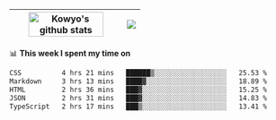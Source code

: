 | <a href="https://github.com/anuraghazra/github-readme-stats"><img width="85%" src="https://github-readme-stats.vercel.app/api?username=kowyo&show_icons=true&hide_border=true&theme=transparent" alt="Kowyo's github stats" /></a> | <a href="https://github.com/anuraghazra/github-readme-stats"><img align="center" src="https://github-readme-stats.vercel.app/api/top-langs/?username=kowyo&exclude_repo=Engineering-Competition-Robot,mobile-robot&hide=c,assembly,shaderlab,hlsl,mathematica,cmake&layout=compact&hide_border=true&theme=transparent" /></a> |
| ------------- | ------------- |

📊 **This week I spent my time on**
<!--START_SECTION:waka-->

```txt
CSS          4 hrs 21 mins   ██████▒░░░░░░░░░░░░░░░░░░   25.53 %
Markdown     3 hrs 13 mins   ████▓░░░░░░░░░░░░░░░░░░░░   18.89 %
HTML         2 hrs 36 mins   ███▓░░░░░░░░░░░░░░░░░░░░░   15.25 %
JSON         2 hrs 31 mins   ███▓░░░░░░░░░░░░░░░░░░░░░   14.83 %
TypeScript   2 hrs 17 mins   ███▒░░░░░░░░░░░░░░░░░░░░░   13.41 %
```

<!--END_SECTION:waka-->
